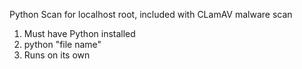 Python Scan for localhost root, included with CLamAV malware scan

1. Must have Python installed
2. python "file name"
3. Runs on its own
